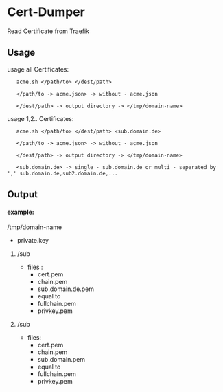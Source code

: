 # Cert-Dumper
Read Certificate from Traefik

## Usage

usage all Certificates:  

       acme.sh </path/to> </dest/path>
       
       </path/to -> acme.json> -> without - acme.json
       
       </dest/path> -> output directory -> </tmp/domain-name>

usage 1,2.. Certificates:  

       acme.sh </path/to> </dest/path> <sub.domain.de>
       
       </path/to -> acme.json> -> without - acme.json
       
       </dest/path> -> output directory -> </tmp/domain-name>
       
       <sub.domain.de> -> single - sub.domain.de or multi - seperated by ',' sub.domain.de,sub2.domain.de,...

## Output

#### example:  

/tmp/domain-name  
  -  private.key

1. /sub  
   - files :  
     - cert.pem  
     - chain.pem  
     - sub.domain.de.pem  
     - equal to  
     - fullchain.pem  
     - privkey.pem  

2. /sub  
   - files:  
     - cert.pem
     - chain.pem
     - sub.domain.pem
     - equal to
     - fullchain.pem
     - privkey.pem  
 
 
